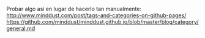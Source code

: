 Probar algo así en lugar de hacerlo tan manualmente:
http://www.minddust.com/post/tags-and-categories-on-github-pages/
https://github.com/minddust/minddust.github.io/blob/master/blog/category/general.md
